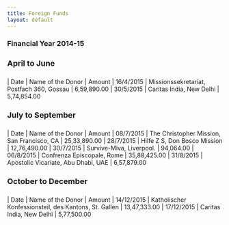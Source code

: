 ```yaml
---
title: Foreign Funds
layout: default
---
```

<style>table{width:100%}h4{font-size:18px}td:nth-child(3){text-align: right}</style>

### Financial Year 2014-15

#### April to June

| Date       | Name of the Donor                                     | Amount
| 16/4/2015  | Missionssekretariat, Postfach 360, Gossau             | 6,59,890.00
| 30/5/2015  | Caritas India, New Delhi                              | 5,74,854.00

#### July to September

| Date       | Name of the Donor                                     | Amount
| 08/7/2015  | The Christopher Mission, San Francisco, CA            | 25,33,890.00
| 28/7/2015  | Hilfe Z S, Don Bosco Mission                          | 12,76,490.00
| 30/7/2015  | Survive-Miva, Liverpool.                              | 94,064.00
| 06/8/2015  | Confrenza Episcopale, Rome                            | 35,88,425.00
| 31/8/2015  | Apostolic Vicariate, Abu Dhabi, UAE                   | 6,57,879.00

#### October to December

| Date       | Name of the Donor                                     | Amount
| 14/12/2015 | Katholischer Konfessionsteil, des Kantons, St. Gallen | 13,47,333.00
| 17/12/2015 | Caritas India, New Delhi                              | 5,77,500.00
